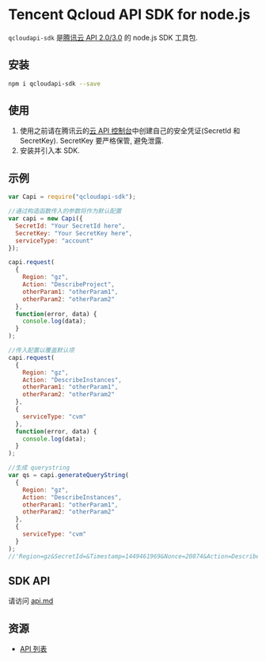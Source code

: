 # Tencent Qcloud API SDK for node.js

`qcloudapi-sdk` 是[腾讯云 API 2.0/3.0](https://www.qcloud.com/doc/api) 的 node.js SDK 工具包.

## 安装

```bash
npm i qcloudapi-sdk --save
```

## 使用

1. 使用之前请在腾讯云的[云 API 控制台](https://console.qcloud.com/capi)中创建自己的安全凭证(SecretId 和 SecretKey). SecretKey 要严格保管, 避免泄露.
2. 安装并引入本 SDK.

## 示例

```js
var Capi = require("qcloudapi-sdk");

//通过构造函数传入的参数将作为默认配置
var capi = new Capi({
  SecretId: "Your SecretId here",
  SecretKey: "Your SecretKey here",
  serviceType: "account"
});

capi.request(
  {
    Region: "gz",
    Action: "DescribeProject",
    otherParam1: "otherParam1",
    otherParam2: "otherParam2"
  },
  function(error, data) {
    console.log(data);
  }
);

//传入配置以覆盖默认项
capi.request(
  {
    Region: "gz",
    Action: "DescribeInstances",
    otherParam1: "otherParam1",
    otherParam2: "otherParam2"
  },
  {
    serviceType: "cvm"
  },
  function(error, data) {
    console.log(data);
  }
);

//生成 querystring
var qs = capi.generateQueryString(
  {
    Region: "gz",
    Action: "DescribeInstances",
    otherParam1: "otherParam1",
    otherParam2: "otherParam2"
  },
  {
    serviceType: "cvm"
  }
);
//'Region=gz&SecretId=&Timestamp=1449461969&Nonce=20874&Action=DescribeInstances&otherParam1=otherParam1&otherParam2=otherParam2&Signature=r%2Fa9nqMxEIn5RsMjqmIksQ5XcYc%3D'
```

## SDK API

请访问 [api.md](./api.md)

## 资源

- [API 列表](https://www.qcloud.com/doc/api)
